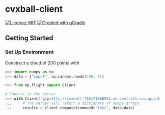 # cvxball-client

[![License: MIT](https://img.shields.io/badge/License-MIT-yellow.svg)](LICENSE)
[![Created with qCradle](https://img.shields.io/badge/Created%20with-qCradle-blue?style=flat-square)](https://github.com/tschm/experiments)

## Getting Started

### **Set Up Environment**

Construct a cloud of $200$ points with

```python
>>> import numpy as np
>>> data = {"input": np.random.randn(200, 2)}
```

```python
>>> from np.flight import Client

# Connect to the server
>>> with Client("grpc+tls://cvxball-710171668953.us-central1.run.app:443") as client:
...     # The server will return a dictionary of numpy arrays
...     results = client.compute(command="test", data=data)
```
